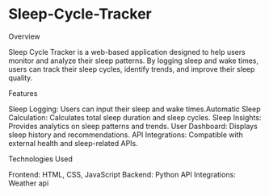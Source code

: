 # Sleep-Cycle-Tracker

Overview

Sleep Cycle Tracker is a web-based application designed to help users monitor and analyze their sleep patterns. By logging sleep and wake times, users can track their sleep cycles, identify trends, and improve their sleep quality.

Features

Sleep Logging: Users can input their sleep and wake times.Automatic
Sleep Calculation: Calculates total sleep duration and sleep cycles.
Sleep Insights: Provides analytics on sleep patterns and trends.
User Dashboard: Displays sleep history and recommendations.
API Integrations: Compatible with external health and sleep-related APIs.

Technologies Used

Frontend: HTML, CSS, JavaScript
Backend: Python 
API Integrations: Weather api
